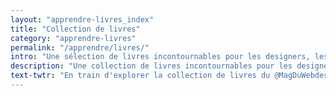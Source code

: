 ```yaml
---
layout: "apprendre-livres_index"
title: "Collection de livres"
category: "apprendre-livres"
permalink: "/apprendre/livres/"
intro: "Une sélection de livres incontournables pour les designers, les développeurs & toutes les personnes qui s'efforcent chaque jour de rendre les interfaces meilleures. Faites de la place dans votre bibliothèque et n'hésitez pas à partager vos lectures."
description: "Une collection de livres incontournables pour les designers, les développeurs & toutes les personnes qui s'efforcent chaque jour de rendre les interfaces meilleures."
text-twtr: "En train d'explorer la collection de livres du @MagDuWebdesign"
---
```

